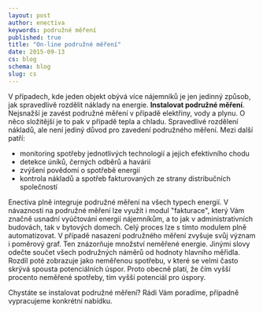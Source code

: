 ```yaml
---
layout: post
author: enectiva
keywords: podružné měření
published: true
title: "On-line podružné měření"
date: 2015-09-13
cs: blog
schema: blog
slug: cs
---
```



V případech, kde jeden objekt obývá více nájemníků je jen jedinný způsob, jak spravedlivě rozdělit náklady na energie. **Instalovat podružné měření**. Nejsnažší je zavést podružné měření v případě elektřiny, vody a plynu. O něco složitější je to pak v případě tepla a chladu. Spravedlivé rozdělení nákladů, ale není jediný důvod pro zavedení podružného měření. Mezi další patří:

- monitoring spotřeby jednotlivých technologií a jejich efektivního chodu
- detekce úníků, černých odběrů a havárií
- zvýšení povědomí o spotřebě energií
- kontrola nákladů a spotřeb fakturovaných ze strany distribučních společností

Enectiva plně integruje podružné měření na všech typech energií. V návaznosti na podružné měření lze využít i modul "fakturace", který Vám značně usnadní vyúčtování energií nájemníkům, a to jak v administrativních budovách, tak v bytových domech. Celý proces lze s tímto modulem plně automatizovat. V případě nasazení podružného měření zvyšuje svůj význam i poměrový graf. Ten znázorňuje množství neměřené energie. Jinými slovy odečte součet všech podružných náměrů od hodnoty hlavního měřidla. Rozdíl poté zobrazuje jako neměřenou spotřebu, v které se velmi často skrývá spousta potenciálních úspor. Proto obecně platí, že čím vyšší procento neměřené spotřeby, tím vyšší potenciál pro úspory.

Chystáte se instalovat podružné měření? Rádi Vám poradíme, případně vypracujeme konkrétní nabídku.
